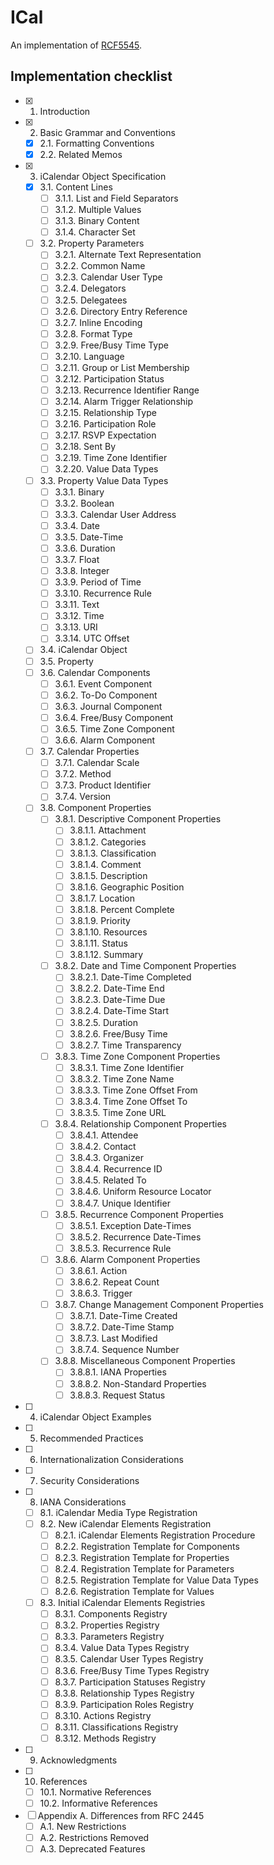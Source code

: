 # ICal

An implementation of [RCF5545](https://tools.ietf.org/html/rfc5545).

## Implementation checklist

   - [X] 1.  Introduction
   - [X] 2.  Basic Grammar and Conventions
     - [X] 2.1.  Formatting Conventions
     - [X] 2.2.  Related Memos
   - [X] 3.  iCalendar Object Specification
     - [X] 3.1.  Content Lines
       - [ ] 3.1.1.  List and Field Separators
       - [ ] 3.1.2.  Multiple Values
       - [ ] 3.1.3.  Binary Content
       - [ ] 3.1.4.  Character Set
     - [ ] 3.2.  Property Parameters
       - [ ] 3.2.1.  Alternate Text Representation
       - [ ] 3.2.2.  Common Name
       - [ ] 3.2.3.  Calendar User Type
       - [ ] 3.2.4.  Delegators
       - [ ] 3.2.5.  Delegatees
       - [ ] 3.2.6.  Directory Entry Reference
       - [ ] 3.2.7.  Inline Encoding
       - [ ] 3.2.8.  Format Type
       - [ ] 3.2.9.  Free/Busy Time Type
       - [ ] 3.2.10. Language
       - [ ] 3.2.11. Group or List Membership
       - [ ] 3.2.12. Participation Status
       - [ ] 3.2.13. Recurrence Identifier Range
       - [ ] 3.2.14. Alarm Trigger Relationship
       - [ ] 3.2.15. Relationship Type
       - [ ] 3.2.16. Participation Role
       - [ ] 3.2.17. RSVP Expectation
       - [ ] 3.2.18. Sent By
       - [ ] 3.2.19. Time Zone Identifier
       - [ ] 3.2.20. Value Data Types
     - [ ] 3.3.  Property Value Data Types
       - [ ] 3.3.1.  Binary
       - [ ] 3.3.2.  Boolean
       - [ ] 3.3.3.  Calendar User Address
       - [ ] 3.3.4.  Date
       - [ ] 3.3.5.  Date-Time
       - [ ] 3.3.6.  Duration
       - [ ] 3.3.7.  Float
       - [ ] 3.3.8.  Integer
       - [ ] 3.3.9.  Period of Time
       - [ ] 3.3.10. Recurrence Rule
       - [ ] 3.3.11. Text
       - [ ] 3.3.12. Time
       - [ ] 3.3.13. URI
       - [ ] 3.3.14. UTC Offset
     - [ ] 3.4.  iCalendar Object
     - [ ] 3.5.  Property
     - [ ] 3.6.  Calendar Components
       - [ ] 3.6.1.  Event Component
       - [ ] 3.6.2.  To-Do Component
       - [ ] 3.6.3.  Journal Component
       - [ ] 3.6.4.  Free/Busy Component
       - [ ] 3.6.5.  Time Zone Component
       - [ ] 3.6.6.  Alarm Component
     - [ ] 3.7.  Calendar Properties
       - [ ] 3.7.1.  Calendar Scale
       - [ ] 3.7.2.  Method
       - [ ] 3.7.3.  Product Identifier
       - [ ] 3.7.4.  Version
     - [ ] 3.8.  Component Properties
       - [ ] 3.8.1.  Descriptive Component Properties
         - [ ] 3.8.1.1.  Attachment
         - [ ] 3.8.1.2.  Categories
         - [ ] 3.8.1.3.  Classification
         - [ ] 3.8.1.4.  Comment
         - [ ] 3.8.1.5.  Description
         - [ ] 3.8.1.6.  Geographic Position
         - [ ] 3.8.1.7.  Location
         - [ ] 3.8.1.8.  Percent Complete
         - [ ] 3.8.1.9.  Priority
         - [ ] 3.8.1.10. Resources
         - [ ] 3.8.1.11. Status
         - [ ] 3.8.1.12. Summary
       - [ ] 3.8.2.  Date and Time Component Properties
         - [ ] 3.8.2.1.  Date-Time Completed
         - [ ] 3.8.2.2.  Date-Time End
         - [ ] 3.8.2.3.  Date-Time Due
         - [ ] 3.8.2.4.  Date-Time Start
         - [ ] 3.8.2.5.  Duration
         - [ ] 3.8.2.6.  Free/Busy Time
         - [ ] 3.8.2.7.  Time Transparency
       - [ ] 3.8.3.  Time Zone Component Properties
         - [ ] 3.8.3.1.  Time Zone Identifier
         - [ ] 3.8.3.2.  Time Zone Name
         - [ ] 3.8.3.3.  Time Zone Offset From
         - [ ] 3.8.3.4.  Time Zone Offset To
         - [ ] 3.8.3.5.  Time Zone URL
       - [ ] 3.8.4.  Relationship Component Properties
         - [ ] 3.8.4.1.  Attendee
         - [ ] 3.8.4.2.  Contact
         - [ ] 3.8.4.3.  Organizer
         - [ ] 3.8.4.4.  Recurrence ID
         - [ ] 3.8.4.5.  Related To
         - [ ] 3.8.4.6.  Uniform Resource Locator
         - [ ] 3.8.4.7.  Unique Identifier
       - [ ] 3.8.5.  Recurrence Component Properties
         - [ ] 3.8.5.1.  Exception Date-Times
         - [ ] 3.8.5.2.  Recurrence Date-Times
         - [ ] 3.8.5.3.  Recurrence Rule
       - [ ] 3.8.6.  Alarm Component Properties
         - [ ] 3.8.6.1.  Action
         - [ ] 3.8.6.2.  Repeat Count
         - [ ] 3.8.6.3.  Trigger
       - [ ] 3.8.7.  Change Management Component Properties
         - [ ] 3.8.7.1.  Date-Time Created
         - [ ] 3.8.7.2.  Date-Time Stamp
         - [ ] 3.8.7.3.  Last Modified
         - [ ] 3.8.7.4.  Sequence Number
       - [ ] 3.8.8.  Miscellaneous Component Properties
         - [ ] 3.8.8.1.  IANA Properties
         - [ ] 3.8.8.2.  Non-Standard Properties
         - [ ] 3.8.8.3.  Request Status
   - [ ] 4.  iCalendar Object Examples
   - [ ] 5.  Recommended Practices
   - [ ] 6.  Internationalization Considerations
   - [ ] 7.  Security Considerations
   - [ ] 8.  IANA Considerations
     - [ ] 8.1.  iCalendar Media Type Registration
     - [ ] 8.2.  New iCalendar Elements Registration
       - [ ] 8.2.1.  iCalendar Elements Registration Procedure
       - [ ] 8.2.2.  Registration Template for Components
       - [ ] 8.2.3.  Registration Template for Properties
       - [ ] 8.2.4.  Registration Template for Parameters
       - [ ] 8.2.5.  Registration Template for Value Data Types
       - [ ] 8.2.6.  Registration Template for Values
     - [ ] 8.3.  Initial iCalendar Elements Registries
       - [ ] 8.3.1.  Components Registry
       - [ ] 8.3.2.  Properties Registry
       - [ ] 8.3.3.  Parameters Registry
       - [ ] 8.3.4.  Value Data Types Registry
       - [ ] 8.3.5.  Calendar User Types Registry
       - [ ] 8.3.6.  Free/Busy Time Types Registry
       - [ ] 8.3.7.  Participation Statuses Registry
       - [ ] 8.3.8.  Relationship Types Registry
       - [ ] 8.3.9.  Participation Roles Registry
       - [ ] 8.3.10. Actions Registry
       - [ ] 8.3.11. Classifications Registry
       - [ ] 8.3.12. Methods Registry
   - [ ] 9.  Acknowledgments
   - [ ] 10. References
     - [ ] 10.1. Normative References
     - [ ] 10.2. Informative References
   - [ ] Appendix A.  Differences from RFC 2445
     - [ ] A.1.  New Restrictions
     - [ ] A.2.  Restrictions Removed
     - [ ] A.3.  Deprecated Features
